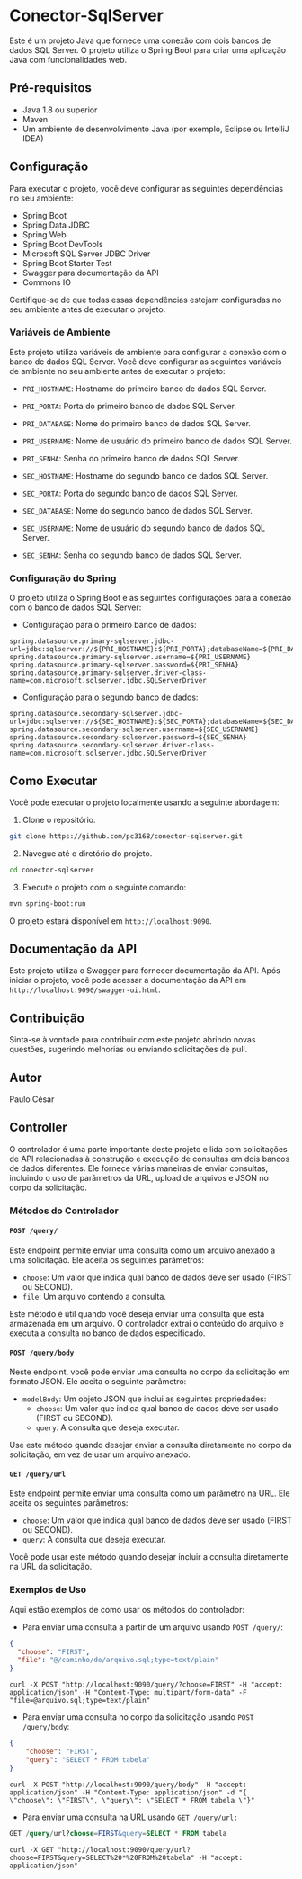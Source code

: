 # Conector-SqlServer
Este é um projeto Java que fornece uma conexão com dois bancos de dados SQL Server. O projeto utiliza o Spring Boot para criar uma aplicação Java com funcionalidades web.

## Pré-requisitos
- Java 1.8 ou superior
- Maven
- Um ambiente de desenvolvimento Java (por exemplo, Eclipse ou IntelliJ IDEA)

## Configuração
Para executar o projeto, você deve configurar as seguintes dependências no seu ambiente:

- Spring Boot
- Spring Data JDBC
- Spring Web
- Spring Boot DevTools
- Microsoft SQL Server JDBC Driver
- Spring Boot Starter Test
- Swagger para documentação da API
- Commons IO

Certifique-se de que todas essas dependências estejam configuradas no seu ambiente antes de executar o projeto.

### Variáveis de Ambiente

Este projeto utiliza variáveis de ambiente para configurar a conexão com o banco de dados SQL Server. Você deve configurar as seguintes variáveis de ambiente no seu ambiente antes de executar o projeto:

- `PRI_HOSTNAME`: Hostname do primeiro banco de dados SQL Server.
- `PRI_PORTA`: Porta do primeiro banco de dados SQL Server.
- `PRI_DATABASE`: Nome do primeiro banco de dados SQL Server.
- `PRI_USERNAME`: Nome de usuário do primeiro banco de dados SQL Server.
- `PRI_SENHA`: Senha do primeiro banco de dados SQL Server.

- `SEC_HOSTNAME`: Hostname do segundo banco de dados SQL Server.
- `SEC_PORTA`: Porta do segundo banco de dados SQL Server.
- `SEC_DATABASE`: Nome do segundo banco de dados SQL Server.
- `SEC_USERNAME`: Nome de usuário do segundo banco de dados SQL Server.
- `SEC_SENHA`: Senha do segundo banco de dados SQL Server.

### Configuração do Spring

O projeto utiliza o Spring Boot e as seguintes configurações para a conexão com o banco de dados SQL Server:

- Configuração para o primeiro banco de dados:

```properties
spring.datasource.primary-sqlserver.jdbc-url=jdbc:sqlserver://${PRI_HOSTNAME}:${PRI_PORTA};databaseName=${PRI_DATABASE};encrypt=true;trustServerCertificate=true
spring.datasource.primary-sqlserver.username=${PRI_USERNAME}
spring.datasource.primary-sqlserver.password=${PRI_SENHA}
spring.datasource.primary-sqlserver.driver-class-name=com.microsoft.sqlserver.jdbc.SQLServerDriver
```
- Configuração para o segundo banco de dados:
```properties
spring.datasource.secondary-sqlserver.jdbc-url=jdbc:sqlserver://${SEC_HOSTNAME}:${SEC_PORTA};databaseName=${SEC_DATABASE};encrypt=true;trustServerCertificate=true
spring.datasource.secondary-sqlserver.username=${SEC_USERNAME}
spring.datasource.secondary-sqlserver.password=${SEC_SENHA}
spring.datasource.secondary-sqlserver.driver-class-name=com.microsoft.sqlserver.jdbc.SQLServerDriver
```

## Como Executar
Você pode executar o projeto localmente usando a seguinte abordagem:

1. Clone o repositório.

```bash
git clone https://github.com/pc3168/conector-sqlserver.git
```

2. Navegue até o diretório do projeto.

```bash
cd conector-sqlserver
```
3. Execute o projeto com o seguinte comando:

```bash
mvn spring-boot:run
```

O projeto estará disponível em ```http://localhost:9090```.

## Documentação da API
Este projeto utiliza o Swagger para fornecer documentação da API. Após iniciar o projeto, você pode acessar a documentação da API em ```http://localhost:9090/swagger-ui.html```.

## Contribuição
Sinta-se à vontade para contribuir com este projeto abrindo novas questões, sugerindo melhorias ou enviando solicitações de pull.

## Autor
Paulo César

## Controller

O controlador é uma parte importante deste projeto e lida com solicitações de API relacionadas à construção e execução de consultas em dois bancos de dados diferentes. Ele fornece várias maneiras de enviar consultas, incluindo o uso de parâmetros da URL, upload de arquivos e JSON no corpo da solicitação.

### Métodos do Controlador

#### `POST /query/`

Este endpoint permite enviar uma consulta como um arquivo anexado a uma solicitação. Ele aceita os seguintes parâmetros:

- `choose`: Um valor que indica qual banco de dados deve ser usado (FIRST ou SECOND).
- `file`: Um arquivo contendo a consulta.

Este método é útil quando você deseja enviar uma consulta que está armazenada em um arquivo. O controlador extrai o conteúdo do arquivo e executa a consulta no banco de dados especificado.

#### `POST /query/body`

Neste endpoint, você pode enviar uma consulta no corpo da solicitação em formato JSON. Ele aceita o seguinte parâmetro:

- `modelBody`: Um objeto JSON que inclui as seguintes propriedades:
  - `choose`: Um valor que indica qual banco de dados deve ser usado (FIRST ou SECOND).
  - `query`: A consulta que deseja executar.

Use este método quando desejar enviar a consulta diretamente no corpo da solicitação, em vez de usar um arquivo anexado.

#### `GET /query/url`

Este endpoint permite enviar uma consulta como um parâmetro na URL. Ele aceita os seguintes parâmetros:

- `choose`: Um valor que indica qual banco de dados deve ser usado (FIRST ou SECOND).
- `query`: A consulta que deseja executar.

Você pode usar este método quando desejar incluir a consulta diretamente na URL da solicitação.

### Exemplos de Uso

Aqui estão exemplos de como usar os métodos do controlador:

- Para enviar uma consulta a partir de um arquivo usando `POST /query/`:

```json
{
  "choose": "FIRST",
  "file": "@/caminho/do/arquivo.sql;type=text/plain"  
} 
```
```curl
curl -X POST "http://localhost:9090/query/?choose=FIRST" -H "accept: application/json" -H "Content-Type: multipart/form-data" -F "file=@arquivo.sql;type=text/plain"
```


- Para enviar uma consulta no corpo da solicitação usando `POST /query/body`:
```json
{
    "choose": "FIRST",
    "query": "SELECT * FROM tabela"
}
```
```curl
curl -X POST "http://localhost:9090/query/body" -H "accept: application/json" -H "Content-Type: application/json" -d "{ \"choose\": \"FIRST\", \"query\": \"SELECT * FROM tabela \"}"
```

- Para enviar uma consulta na URL usando `GET /query/url:`
```sql
GET /query/url?choose=FIRST&query=SELECT * FROM tabela
```
```curl
curl -X GET "http://localhost:9090/query/url?choose=FIRST&query=SELECT%20*%20FROM%20tabela" -H "accept: application/json"
```